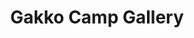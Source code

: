 ---
layout: projectPageNew
title: Gakko Camp Gallery
year: 2017
medium: website
client: Gakko
paragraphs:
 - text: |
     <a class="underlined" href="http://www.gakko.org" target="__blank">Gakko</a> is a global educational collective that builds spaces, experiences & tools that reclaim the magic of learning. Every summer, Gakko Camps are held in beautiful places around the world. Designed from the ground up by a diverse group of mentors, Gakko Camps emphasize interdisciplinary workshops and global mentorship.
 - text: |
     Each year, we encourage attendees to document their own personal experiences at camp using photography and the visual arts. The gallery is the result.<br/><br/>
 - text: |
     Visit here: 
     <a class="underlined" href="http://gallery.gakko.org/" target="__blank">http://gallery.gakko.org/</a><br/><br/>
 - text: |
     Role: Software Developer<br/>Design by Michael Taylor
images:
 - url: https://files.persona.co/70448/GakkoGalleryLandingPageSmall.mp4
   description:
   video: true
 - url: https://files.persona.co/70448/GakkoGalleryOverview.mp4
   description:
   video: true
 - url: https://files.persona.co/70448/GakkoGalleryFeedGrid.mp4
   description:
   video: true
---